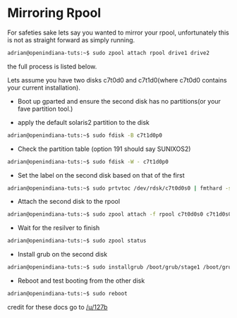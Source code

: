 # Mirroring Rpool

For safeties sake lets say you wanted to mirror your rpool, unfortunately this is not as straight forward as simply running.

```bash
adrian@openindiana-tuts:~$ sudo zpool attach rpool drive1 drive2
```

the full process is listed below.

Lets assume you have two disks c7t0d0 and c7t1d0(where c7t0d0 contains your current installation).

* Boot up gparted and ensure the second disk has no partitions(or your fave partition tool.)

* apply the default solaris2 partition to the disk

```bash
adrian@openindiana-tuts:~$ sudo fdisk -B c7t1d0p0
```

* Check the partition table (option 191 should say SUNIXOS2)

```bash
adrian@openindiana-tuts:~$ sudo fdisk -W - c7t1d0p0
```

* Set the label on the second disk based on that of the first

```bash
adrian@openindiana-tuts:~$ sudo prtvtoc /dev/rdsk/c7t0d0s0 | fmthard -s - /dev/rdsk/c7t1d0s0
```

* Attach the second disk to the rpool

```bash
adrian@openindiana-tuts:~$ sudo zpool attach -f rpool c7t0d0s0 c7t1d0s0
```

* Wait for the resilver to finish

```bash
adrian@openindiana-tuts:~$ sudo zpool status
```

* Install grub on the second disk

```bash
adrian@openindiana-tuts:~$ sudo installgrub /boot/grub/stage1 /boot/grub/stage2 /dev/rdsk/c7t1d0s0
```

* Reboot and test booting from the other disk

```bash
adrian@openindiana-tuts:~$ sudo reboot
```

credit for these docs go to [/u/127b](https://www.reddit.com/user/127b)
